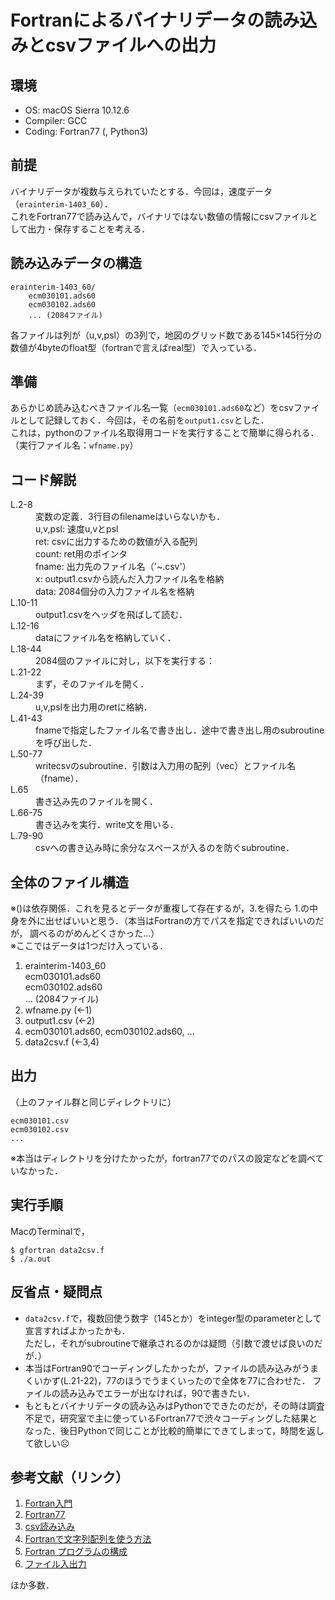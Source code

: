 # Fortranによるバイナリデータの読み込みとcsvファイルへの出力

## 環境
+ OS: macOS Sierra 10.12.6  
+ Compiler: GCC
+ Coding: Fortran77 (, Python3)


## 前提
バイナリデータが複数与えられていたとする．今回は，速度データ（`erainterim-1403_60`）．  
これをFortran77で読み込んで，バイナリではない数値の情報にcsvファイルとして出力・保存することを考える．   


## 読み込みデータの構造

```
erainterim-1403_60/  
	ecm030101.ads60  
	ecm030102.ads60  
	... (2084ファイル)  
```

各ファイルは列が（u,v,psl）の3列で，地図のグリッド数である145×145行分の数値が4byteのfloat型（fortranで言えばreal型）で入っている．  


## 準備
あらかじめ読み込むべきファイル名一覧（`ecm030101.ads60`など）をcsvファイルとして記録しておく．今回は，その名前を`output1.csv`とした．  
これは，pythonのファイル名取得用コードを実行することで簡単に得られる．（実行ファイル名：`wfname.py`）


## コード解説
<dl>
<dt>L.2-8</dt>
<dd>変数の定義．3行目のfilenameはいらないかも．<br>
u,v,psl: 速度u,vとpsl<br>
ret: csvに出力するための数値が入る配列<br>
count: ret用のポインタ<br>
fname: 出力先のファイル名（'~.csv'）<br>
x: output1.csvから読んだ入力ファイル名を格納<br>
data: 2084個分の入力ファイル名を格納</dd>
<dt>L.10-11</dt>
<dd>output1.csvをヘッダを飛ばして読む．</dd>
<dt>L.12-16</dt>
<dd>dataにファイル名を格納していく．</dd>
<dt>L.18-44</dt>
<dd>2084個のファイルに対し，以下を実行する：</dd>
<dt>L.21-22</dt>
<dd>まず，そのファイルを開く．</dd>
<dt>L.24-39</dt>
<dd>u,v,pslを出力用のretに格納．</dd>
<dt>L.41-43</dt>
<dd>fnameで指定したファイル名で書き出し．途中で書き出し用のsubroutineを呼び出した．</dd>
<dt>L.50-77</dt>
<dd>writecsvのsubroutine．引数は入力用の配列（vec）とファイル名（fname）．</dd>
<dt>L.65</dt>
<dd>書き込み先のファイルを開く．</dd>
<dt>L.66-75</dt>
<dd>書き込みを実行．write文を用いる．</dd>
<dt>L.79-90</dt>
<dd>csvへの書き込み時に余分なスペースが入るのを防ぐsubroutine．</dd>
</dl>


## 全体のファイル構造
※()は依存関係．これを見るとデータが重複して存在するが，3.を得たら
1.の中身を外に出せばいいと思う．（本当はFortranの方でパスを指定できればいいのだが，
調べるのがめんどくさかった…）  
※ここではデータは1つだけ入っている．

1. erainterim-1403_60  
	ecm030101.ads60  
	ecm030102.ads60  
	... (2084ファイル)
2. wfname.py (←1)
3. output1.csv (←2)
4. ecm030101.ads60, ecm030102.ads60, ...  
5. data2csv.f (←3,4)


## 出力
（上のファイル群と同じディレクトリに）

```
ecm030101.csv
ecm030102.csv
...
```

※本当はディレクトリを分けたかったが，fortran77でのパスの設定などを調べていなかった．


## 実行手順
MacのTerminalで，

```
$ gfortran data2csv.f
$ ./a.out
```


## 反省点・疑問点
+ `data2csv.f`で，複数回使う数字（145とか）をinteger型のparameterとして宣言すればよかったかも．  
ただし，それがsubroutineで継承されるのかは疑問（引数で渡せば良いのだが．）
+ 本当はFortran90でコーディングしたかったが，ファイルの読み込みがうまくいかず(L.21-22)，77のほうでうまくいったので全体を77に合わせた．
ファイルの読み込みでエラーが出なければ，90で書きたい．
+ もともとバイナリデータの読み込みはPythonでできたのだが，その時は調査不足で，研究室で主に使っているFortran77で渋々コーディングした結果となった．後日Pythonで同じことが比較的簡単にできてしまって，時間を返して欲しい☹️


## 参考文献（リンク）

1. [Fortran入門](http://nag-j.co.jp/fortran/index.html)
2. [Fortran77](http://www.geocities.jp/eyeofeconomyandhealth/homepage/renshuu1.html)
3. [csv読み込み](https://groups.google.com/forum/#!topic/comp.lang.fortran/1vL-UPZobqo)
4. [Fortranで文字列配列を使う方法](http://d.hatena.ne.jp/spadeAJ/20110209/1297230406)
5. [Fortran プログラムの構成](http://web.agr.ehime-u.ac.jp/~kishou/Lecture/atmosphere/Fortran90/Chap5.pdf)
6. [ファイル入出力](http://ax-b.com/FPR1_2014/class601/slides/140607.09.array_file.pdf)

ほか多数．

